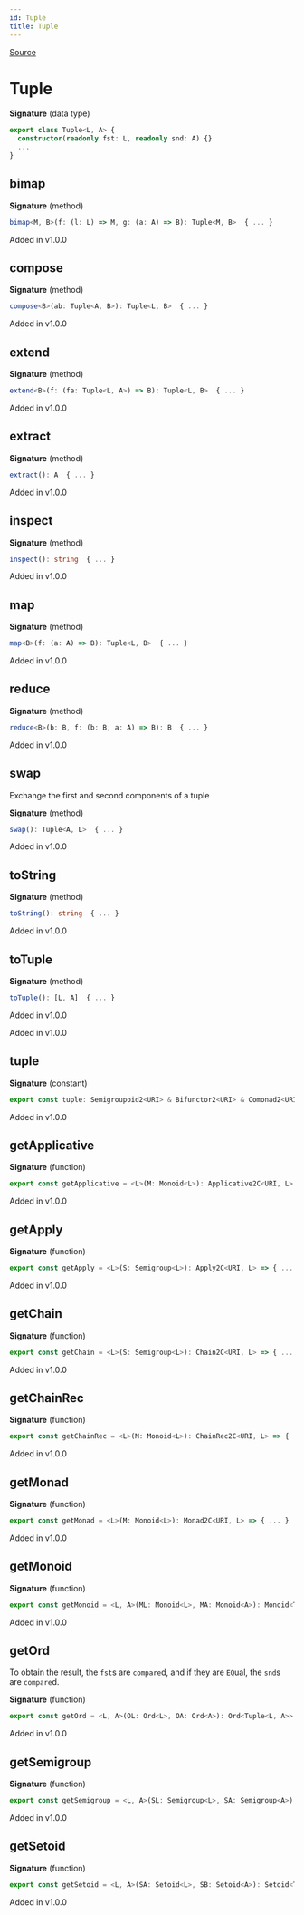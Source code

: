 ```yaml
---
id: Tuple
title: Tuple
---
```


[Source](https://github.com/gcanti/fp-ts/blob/master/src/Tuple.ts)

# Tuple

**Signature** (data type)

```ts
export class Tuple<L, A> {
  constructor(readonly fst: L, readonly snd: A) {}
  ...
}
```

## bimap

**Signature** (method)

```ts
bimap<M, B>(f: (l: L) => M, g: (a: A) => B): Tuple<M, B>  { ... }
```

Added in v1.0.0

## compose

**Signature** (method)

```ts
compose<B>(ab: Tuple<A, B>): Tuple<L, B>  { ... }
```

Added in v1.0.0

## extend

**Signature** (method)

```ts
extend<B>(f: (fa: Tuple<L, A>) => B): Tuple<L, B>  { ... }
```

Added in v1.0.0

## extract

**Signature** (method)

```ts
extract(): A  { ... }
```

Added in v1.0.0

## inspect

**Signature** (method)

```ts
inspect(): string  { ... }
```

Added in v1.0.0

## map

**Signature** (method)

```ts
map<B>(f: (a: A) => B): Tuple<L, B>  { ... }
```

Added in v1.0.0

## reduce

**Signature** (method)

```ts
reduce<B>(b: B, f: (b: B, a: A) => B): B  { ... }
```

Added in v1.0.0

## swap

Exchange the first and second components of a tuple

**Signature** (method)

```ts
swap(): Tuple<A, L>  { ... }
```

Added in v1.0.0

## toString

**Signature** (method)

```ts
toString(): string  { ... }
```

Added in v1.0.0

## toTuple

**Signature** (method)

```ts
toTuple(): [L, A]  { ... }
```

Added in v1.0.0

Added in v1.0.0

## tuple

**Signature** (constant)

```ts
export const tuple: Semigroupoid2<URI> & Bifunctor2<URI> & Comonad2<URI> & Foldable2v2<URI> & Traversable2v2<URI> = ...
```

Added in v1.0.0

## getApplicative

**Signature** (function)

```ts
export const getApplicative = <L>(M: Monoid<L>): Applicative2C<URI, L> => { ... }
```

Added in v1.0.0

## getApply

**Signature** (function)

```ts
export const getApply = <L>(S: Semigroup<L>): Apply2C<URI, L> => { ... }
```

Added in v1.0.0

## getChain

**Signature** (function)

```ts
export const getChain = <L>(S: Semigroup<L>): Chain2C<URI, L> => { ... }
```

Added in v1.0.0

## getChainRec

**Signature** (function)

```ts
export const getChainRec = <L>(M: Monoid<L>): ChainRec2C<URI, L> => { ... }
```

Added in v1.0.0

## getMonad

**Signature** (function)

```ts
export const getMonad = <L>(M: Monoid<L>): Monad2C<URI, L> => { ... }
```

Added in v1.0.0

## getMonoid

**Signature** (function)

```ts
export const getMonoid = <L, A>(ML: Monoid<L>, MA: Monoid<A>): Monoid<Tuple<L, A>> => { ... }
```

Added in v1.0.0

## getOrd

To obtain the result, the `fst`s are `compare`d, and if they are `EQ`ual, the
`snd`s are `compare`d.

**Signature** (function)

```ts
export const getOrd = <L, A>(OL: Ord<L>, OA: Ord<A>): Ord<Tuple<L, A>> => { ... }
```

Added in v1.0.0

## getSemigroup

**Signature** (function)

```ts
export const getSemigroup = <L, A>(SL: Semigroup<L>, SA: Semigroup<A>): Semigroup<Tuple<L, A>> => { ... }
```

Added in v1.0.0

## getSetoid

**Signature** (function)

```ts
export const getSetoid = <L, A>(SA: Setoid<L>, SB: Setoid<A>): Setoid<Tuple<L, A>> => { ... }
```

Added in v1.0.0
